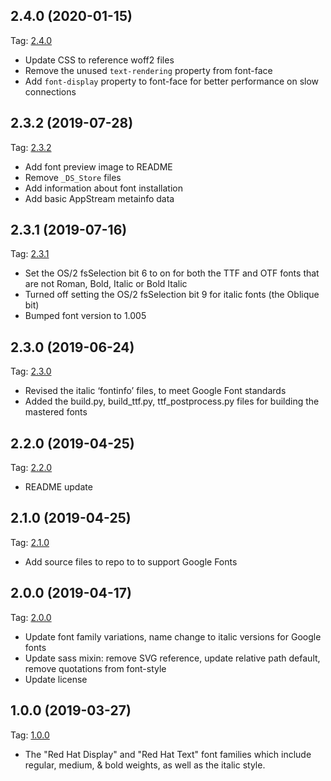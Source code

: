 ## 2.4.0 (2020-01-15)
Tag: [2.4.0](https://github.com/RedHatOfficial/RedHatFont/commits/2.4.0)

- Update CSS to reference woff2 files
- Remove the unused `text-rendering` property from font-face
- Add `font-display` property to font-face for better performance on slow connections

## 2.3.2 (2019-07-28)
Tag: [2.3.2](https://github.com/RedHatOfficial/RedHatFont/commits/2.3.2)

- Add font preview image to README
- Remove `_DS_Store` files
- Add information about font installation
- Add basic AppStream metainfo data

## 2.3.1 (2019-07-16)
Tag: [2.3.1](https://github.com/RedHatOfficial/RedHatFont/commits/2.3.1)

- Set the OS/2 fsSelection bit 6 to on for both the TTF and OTF fonts that are not Roman, Bold, Italic or Bold Italic
- Turned off setting the OS/2 fsSelection bit 9 for italic fonts (the Oblique bit)
- Bumped font version to 1.005

## 2.3.0 (2019-06-24)
Tag: [2.3.0](https://github.com/RedHatOfficial/RedHatFont/commits/2.3.0)

- Revised the italic ‘fontinfo’ files, to meet Google Font standards
- Added the build.py, build_ttf.py, ttf_postprocess.py files for building the mastered fonts

## 2.2.0 (2019-04-25)
Tag: [2.2.0](https://github.com/RedHatOfficial/RedHatFont/commits/2.2.0)

- README update

## 2.1.0 (2019-04-25)
Tag: [2.1.0](https://github.com/RedHatOfficial/RedHatFont/commits/2.1.0)

- Add source files to repo to to support Google Fonts

## 2.0.0 (2019-04-17)
Tag: [2.0.0](https://github.com/RedHatOfficial/RedHatFont/commits/2.0.0)

- Update font family variations, name change to italic versions for Google fonts
- Update sass mixin: remove SVG reference, update relative path default, remove quotations from font-style
- Update license

## 1.0.0 (2019-03-27)
Tag: [1.0.0](https://github.com/RedHatOfficial/RedHatFont/commits/1.0.0)

- The "Red Hat Display" and "Red Hat Text" font families which include regular, medium, & bold weights, as well as the italic style.
